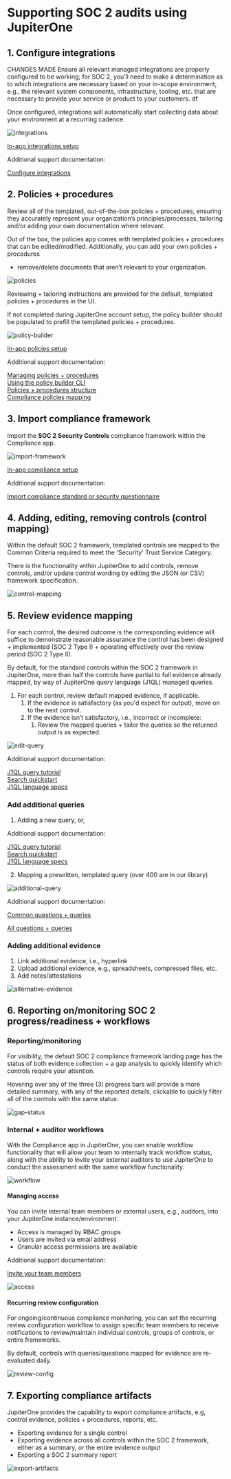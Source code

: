 # Supporting SOC 2 audits using JupiterOne

## 1. Configure integrations

CHANGES MADE
Ensure all relevant managed integrations are properly configured to be working;
for SOC 2, you’ll need to make a determination as to which integrations are
necessary based on your in-scope environment, e.g., the relevant system
components, infrastructure, tooling, etc. that are necessary to provide your
service or product to your customers. df

Once configured, integrations will automatically start collecting data about
your environment at a recurring cadence.

![integrations](../assets/integrations.png)

[In-app integrations setup](https://apps.us.jupiterone.io/integrations)

Additional support documentation:

[Configure integrations](https://support.jupiterone.io/hc/en-us/articles/360022884813-1-9-Configure-Integrations)

## 2. Policies + procedures

Review all of the templated, out-of-the-box policies + procedures, ensuring they
accurately represent your organization’s principles/processes, tailoring and/or
adding your own documentation where relevant.

Out of the box, the policies app comes with templated policies + procedures that
can be edited/modified. Additionally, you can add your own policies + procedures

- remove/delete documents that aren’t relevant to your organization.

![policies](../assets/policies-1.png)

Reviewing + tailoring instructions are provided for the default, templated
policies + procedures in the UI.

If not completed during JupiterOne account setup, the policy builder should be
populated to prefill the templated policies + procedures.

![policy-builder](../assets/policy-builder.png)

[In-app policies setup](https://apps.us.jupiterone.io/policies)

Additional support documentation:

[Managing policies + procedures](https://support.jupiterone.io/hc/en-us/articles/360041809413-Managing-Policies-and-Procedures-on-JupiterOne)\
[Using the policy builder CLI](https://support.jupiterone.io/hc/en-us/articles/360041809453-Using-the-Policy-Builder-CLI)\
[Policies + procedures structure](https://support.jupiterone.io/hc/en-us/articles/360041337654-JupiterOne-Policies-and-Procedures-Structure)\
[Compliance policies mapping](https://support.jupiterone.io/hc/en-us/articles/360042195394-Compliance-Policies-Mapping)

## 3. Import compliance framework

Import the **SOC 2 Security Controls** compliance framework within the Compliance app.

![import-framework](../assets/import-framework.gif)

[In-app compliance setup](https://apps.us.jupiterone.io/compliance)

Additional support documentation:

[Import compliance standard or security questionnaire](https://support.jupiterone.io/hc/en-us/articles/360042682773-Import-Compliance-Standard-or-Security-Questionnaire)

## 4. Adding, editing, removing controls (control mapping)

Within the default SOC 2 framework, templated controls are mapped to the Common
Criteria required to meet the 'Security' Trust Service Category.

There is the functionality within JupiterOne to add controls, remove controls,
and/or update control wording by editing the JSON (or CSV) framework
specification.

![control-mapping](../assets/edit-control-mapping.gif)

## 5. Review evidence mapping

For each control, the desired outcome is the corresponding evidence will suffice
to demonstrate reasonable assurance the control has been designed + implemented
(SOC 2 Type I) + operating effectively over the review period (SOC 2 Type II).

By default, for the standard controls within the SOC 2 framework in JupiterOne,
more than half the controls have partial to full evidence already mapped, by way
of JupiterOne query language (J1QL) managed queries.

1. For each control, review default mapped evidence, if applicable.
   1. If the evidence is satisfactory (as you'd expect for output), move on to the next control.
   1. If the evidence isn’t satisfactory, i.e., incorrect or incomplete:
      1. Review the mapped queries + tailor the queries so the returned output is as expected.

![edit-query](../assets/editing-queries.gif)

Additional support documentation:

[J1QL query tutorial](https://support.jupiterone.io/hc/en-us/articles/360022720434-4-9-J1QL-Query-Tutorial)\
[Search quickstart](https://support.jupiterone.io/hc/en-us/articles/360022705414-2-9-Search-Quickstart)\
[J1QL language specs](https://support.jupiterone.io/hc/en-us/articles/360022722014-J1QL-Language-Specs)

### Add additional queries

1. Adding a new query, or,

Additional support documentation:

[J1QL query tutorial](https://support.jupiterone.io/hc/en-us/articles/360022720434-4-9-J1QL-Query-Tutorial)\
[Search quickstart](https://support.jupiterone.io/hc/en-us/articles/360022705414-2-9-Search-Quickstart)\
[J1QL language specs](https://support.jupiterone.io/hc/en-us/articles/360022722014-J1QL-Language-Specs)

2. Mapping a prewritten, templated query (over 400 are in our library)

![additional-query](../assets/additional-queries.gif)

Additional support documentation:

[Common questions + queries](https://support.jupiterone.io/hc/en-us/articles/360024909073-Common-Questions-and-Queries)

[All questions + queries](https://ask.us.jupiterone.io/filter?tagFilter=all)

### Adding additional evidence

1. Link additional evidence, i.e., hyperlink
1. Upload additional evidence, e.g., spreadsheets, compressed files, etc.
1. Add notes/attestations

![alternative-evidence](../assets/alternative-evidence.gif)

## 6. Reporting on/monitoring SOC 2 progress/readiness + workflows

### Reporting/monitoring

For visibility, the default SOC 2 compliance framework landing page has the
status of both evidence collection + a gap analysis to quickly identify which
controls require your attention.

Hovering over any of the three (3) progress bars will provide a more detailed
summary, with any of the reported details, clickable to quickly filter all of
the controls with the same status:

![gap-status](../assets/status-gap.gif)

### Internal + auditor workflows

With the Compliance app in JupiterOne, you can enable workflow functionality
that will allow your team to internally track workflow status, along with the
ability to invite your external auditors to use JupiterOne to conduct the
assessment with the same workflow functionality.

![workflow](../assets/workflow.gif)

#### Managing access

You can invite internal team members or external users, e.g., auditors, into
your JupiterOne instance/environment.

- Access is managed by RBAC groups
- Users are invited via email address
- Granular access permissions are available

Additional support documentation:

[Invite your team members](https://support.jupiterone.io/hc/en-us/articles/360023317474-9-9-Invite-Your-Team-Members)

![access](../assets/access.gif)

#### Recurring review configuration

For ongoing/continuous compliance monitoring, you can set the recurring review
configuration workflow to assign specific team members to receive notifications
to review/maintain individual controls, groups of controls, or entire
frameworks.

By default, controls with queries/questions mapped for evidence are re-evaluated daily.

![review-config](../assets/review-config.gif)

## 7. Exporting compliance artifacts

JupiterOne provides the capability to export compliance artifacts, e.g, control
evidence, policies + procedures, reports, etc.

- Exporting evidence for a single control
- Exporting evidence across all controls within the SOC 2 framework, either as a
  summary, or the entire evidence output
- Exporting a SOC 2 summary report

![export-artifacts](../assets/exporting-artifacts.gif)
